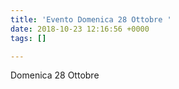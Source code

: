 ```yaml
---
title: 'Evento Domenica 28 Ottobre '
date: 2018-10-23 12:16:56 +0000
tags: []

---
```

Domenica 28 Ottobre